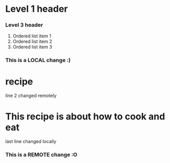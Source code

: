 # Level 1 header
### Level 3 header

1. Ordered list item 1
2. Ordered list item 2
3. Ordered list item 3

### This is a LOCAL change :)
# recipe
line 2 changed remotely
# This recipe is about how to cook and eat
last line changed locally
### This is a REMOTE change :O
